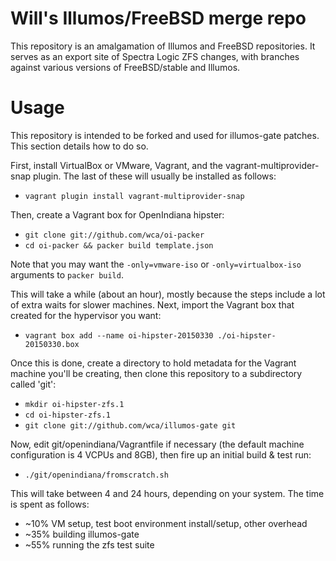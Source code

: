 # Will's Illumos/FreeBSD merge repo

This repository is an amalgamation of Illumos and FreeBSD repositories.  It
serves as an export site of Spectra Logic ZFS changes, with branches against
various versions of FreeBSD/stable and Illumos.

# Usage

This repository is intended to be forked and used for illumos-gate patches.
This section details how to do so.

First, install VirtualBox or VMware, Vagrant, and the vagrant-multiprovider-snap
plugin.  The last of these will usually be installed as follows:

* `vagrant plugin install vagrant-multiprovider-snap`

Then, create a Vagrant box for OpenIndiana hipster:

* `git clone git://github.com/wca/oi-packer`
* `cd oi-packer && packer build template.json`

Note that you may want the `-only=vmware-iso` or `-only=virtualbox-iso`
arguments to `packer build`.

This will take a while (about an hour), mostly because the steps include a
lot of extra waits for slower machines.  Next, import the Vagrant box that
created for the hypervisor you want:

* `vagrant box add --name oi-hipster-20150330 ./oi-hipster-20150330.box`

Once this is done, create a directory to hold metadata for the Vagrant
machine you'll be creating, then clone this repository to a subdirectory
called 'git':

* `mkdir oi-hipster-zfs.1`
* `cd oi-hipster-zfs.1`
* `git clone git://github.com/wca/illumos-gate git`

Now, edit git/openindiana/Vagrantfile if necessary (the default machine
configuration is 4 VCPUs and 8GB), then fire up an initial build & test run:

* `./git/openindiana/fromscratch.sh`

This will take between 4 and 24 hours, depending on your system.  The time
is spent as follows:

* ~10% VM setup, test boot environment install/setup, other overhead
* ~35% building illumos-gate
* ~55% running the zfs test suite
